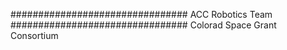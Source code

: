 ################################ ACC Robotics Team ################################
Colorad Space Grant Consortium
